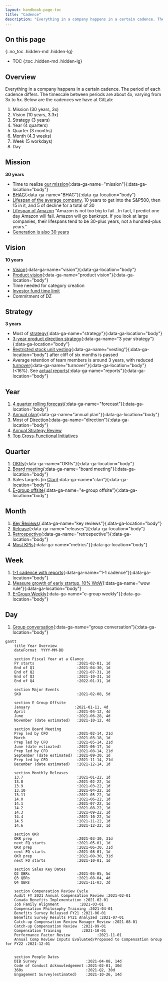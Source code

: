 ```yaml
---
layout: handbook-page-toc
title: "Cadence"
description: "Everything in a company happens in a certain cadence. The period of each cadence differs. Learn about the cadences we have at GitLab."
---
```


## On this page
{:.no_toc .hidden-md .hidden-lg}

- TOC
{:toc .hidden-md .hidden-lg}

## Overview

Everything in a company happens in a certain cadence.
The period of each cadence differs.
The timescale between periods are about 4x, varying from 3x to 5x.
Below are the cadences we have at GitLab:

1. Mission (30 years, 3x)
1. Vision (10 years, 3.3x)
1. Strategy (3 years)
1. Year (4 quarters)
1. Quarter (3 months)
1. Month (4.3 weeks)
1. Week (5 workdays)
1. Day

## Mission

**30 years**

- Time to realize [our mission](/company/mission/#mission){:data-ga-name="mission"}{:data-ga-location="body"}
- [BHAG](/company/mission/#big-hairy-audacious-goal){:data-ga-name="BHAG"}{:data-ga-location="body"}
- [Lifespan of the average company](https://www.bbc.com/news/business-16611040), 10 years to get into the S&P500, then 15 in it, and 5 of decline for a total of 30
- [Lifespan of Amazon](https://www.forbes.com/sites/richardkestenbaum/2018/11/16/amazon-is-not-too-big-to-fail-bezos/#65fba0621626) "Amazon is not too big to fail...In fact, I predict one day Amazon will fail. Amazon will go bankrupt. If you look at large companies, their lifespans tend to be 30-plus years, not a hundred-plus years."
- [Generation is also 30 years](https://www.ncbi.nlm.nih.gov/pubmed/10677323)

## Vision

**10 years**

- [Vision](/company/vision/){:data-ga-name="vision"}{:data-ga-location="body"}
- [Product vision](/direction/#vision){:data-ga-name="product vision"}{:data-ga-location="body"}
- Time needed for category creation
- [Investor fund time limit](https://www.strictlybusinesslawblog.com/2017/06/29/the-life-cycle-of-a-private-equity-or-venture-capital-fund/)
- Commitment of DZ

## Strategy

**3 years**

- Most of [strategy](/company/strategy/){:data-ga-name="strategy"}{:data-ga-location="body"}
- [3-year product direction strategy](/direction/#3-year-strategy){:data-ga-name="3 year strategy"}{:data-ga-location="body"}
- [Restricted stock unit vesting](/handbook/stock-options/#vesting){:data-ga-name="vesting"}{:data-ga-location="body"} after cliff of six months is passed
- Average retention of team members is around 3 years, with reduced [turnover](/handbook/people-group/people-operations-metrics/#team-member-turnover){:data-ga-name="turnover"}{:data-ga-location="body"} (<16%). See [actual reports](/handbook/people-group/people-operations-metrics/#reporting){:data-ga-name="reports"}{:data-ga-location="body"}


## Year

1. [4 quarter rolling forecast](/handbook/finance/financial-planning-and-analysis/#quarterly-forecast-rolling-four-quarters){:data-ga-name="forecast"}{:data-ga-location="body"}
1. [Annual plan](/handbook/finance/financial-planning-and-analysis/#planning-process--gitlab){:data-ga-name="annual plan"}{:data-ga-location="body"}
1. Most of [Direction](/direction/){:data-ga-name="direction"}{:data-ga-location="body"}
1. [Annual Strategy Review](/company/offsite/#recurring-discussion-topics)
1. [Top Cross-Functional Initiatives](/company/team/structure/working-groups/#12-cross-functional-initiatives)

## Quarter

1. [OKRs](/company/okrs/){:data-ga-name="OKRs"}{:data-ga-location="body"}
1. [Board meeting](/handbook/board-meetings/#board-meeting-process){:data-ga-name="board meeting"}{:data-ga-location="body"}
1. Sales targets (in [Clari](/handbook/business-technology/tech-stack/#clari){:data-ga-name="clari"}{:data-ga-location="body"})
1. [E-group offsite](/company/offsite/){:data-ga-name="e-group offsite"}{:data-ga-location="body"}

## Month

1. [Key Reviews](/handbook/key-review/){:data-ga-name="key reviews"}{:data-ga-location="body"}
1. [Release](/releases/){:data-ga-name="releases"}{:data-ga-location="body"}
1. [Retrospective](/handbook/communication/#kickoffs){:data-ga-name="retrospective"}{:data-ga-location="body"}
1. [Most KPIs](/company/kpis/){:data-ga-name="metrics"}{:data-ga-location="body"}

## Week

1. [1-1 cadence with reports](/handbook/leadership/1-1/){:data-ga-name="1-1 cadence"}{:data-ga-location="body"}
1. [Measure growth of early startup, 10% WoW](https://about.gitlab.com/blog/2020/05/05/wow-rule/){:data-ga-name="wow rule"}{:data-ga-location="body"}
1. [E-Group Weekly](/handbook/e-group-weekly/){:data-ga-name="e-group weekly"}{:data-ga-location="body"}

## Day

1. [Group conversation](/handbook/group-conversations/){:data-ga-name="group conversation"}{:data-ga-location="body"}


```mermaid
gantt
    title Year Overview
    dateFormat  YYYY-MM-DD

    section Fiscal Year at a Glance
    FY starts                   :2021-02-01, 1d
    End of Q1                   :2021-04-30, 1d
    End of Q2                   :2021-07-31, 1d
    End of Q3                   :2021-10-31, 1d
    End of Q4                   :2022-01-31, 1d

    section Major Events
    SKO                         :2021-02-08, 5d

    section E Group Offsite
    January                    :2021-01-11, 4d
    April                       :2021-04-12, 4d
    June                        :2021-06-28, 4d
    November (date estimated)   :2021-10-12, 4d

    section Board Meeting
    Prep led by CFO             :2021-02-14, 21d
    March                       :2021-03-18, 1d
    Prep led by CFO             :2021-05-14, 21d
    June (date estimated)       :2021-06-17, 1d
    Prep led by CFO             :2021-08-14, 21d
    September (date estimated)  :2021-09-30, 1d
    Prep led by CFO             :2021-11-14, 21d
    December (date estimated)   :2021-12-14, 1d

    section Monthly Releases
    13.7                        :2021-01-22, 1d
    13.8                        :2021-02-22, 1d
    13.9                        :2021-03-22, 1d
    13.10                       :2021-04-22, 1d
    13.11                       :2021-05-22, 1d
    14.0                        :2021-06-22, 1d
    14.1                        :2021-07-22, 1d
    14.2                        :2021-08-22, 1d
    14.3                        :2021-09-22, 1d
    14.4                        :2021-10-22, 1d
    14.5                        :2021-11-22, 1d
    14.6                        :2021-12-22, 1d

    section OKR
    OKR prep                    :2021-03-30, 31d
    next FQ starts              :2021-05-01, 1d
    OKR prep                    :2021-06-30, 31d
    next FQ starts              :2021-08-01, 1d
    OKR prep                    :2021-08-30, 31d
    next FQ starts              :2021-10-01, 1d

    section Sales Key Dates
    Q2 QBRs                     :2021-05-05, 5d
    Q3 QBRs                     :2021-08-04, 4d
    Q4 QBRs                     :2021-11-03, 3d

    section Compensation Review Cycle
    Audit FY 2021 Annual Compensation Review :2021-02-01
    Canada Benefits Implementation :2021-02-01
    Job Family Alignment         :2021-03-01
    Compensation Philosophy Training :2021-04-01
    Benefits Survey Released FY21 :2021-06-01
    Benefits Survey Results FY21 Analyzed :2021-07-01
    Catch-up Compensation Review Manager Review :2021-08-01
    Catch-up Compensation Review  :2021-09-01
    Compensation Training         :2021-10-01
    Performance Factor Review            :2021-11-01
    Annual Comp Review Inputs Evaluated/Proposed to Compensation Group for FY22 :2021-12-01


    section People Dates
    DIB Survey                      :2021-04-08, 14d
    Code of Conduct Acknowledgement :2021-02-01, 30d
    360s                            :2021-Q2, 30d
    Engagement Survey(estimated)    :2021-10-26, 14d
```





